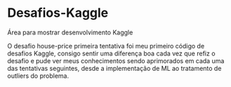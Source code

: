 # Desafios-Kaggle
Área para mostrar desenvolvimento Kaggle

O desafio house-price primeira tentativa foi meu primeiro código de desafios Kaggle,
consigo sentir uma diferença boa cada vez que refiz o desafio e pude ver meus conhecimentos sendo aprimorados em cada uma das tentativas seguintes, desde a implementação
de ML ao tratamento de outliers do problema.
